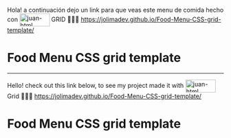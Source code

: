 Hola! a continuación dejo un link para que veas este menu de comida hecho con <img align="center" alt="juan-html" height="30" width="70" src="https://img.shields.io/badge/CSS3-1572B6?style=for-the-badge&logo=css3&logoColor=white" /> GRID
 🥗🥫🍝
https://jolimadev.github.io/Food-Menu-CSS-grid-template/
# Food Menu CSS grid template
-------------------------------------
Hello! check out this link below, to see my project made it with <img align="center" alt="juan-html" height="30" width="70" src="https://img.shields.io/badge/CSS3-1572B6?style=for-the-badge&logo=css3&logoColor=white" /> Grid
 🥗🥫🍝
https://jolimadev.github.io/Food-Menu-CSS-grid-template/
# Food Menu CSS grid template
 
